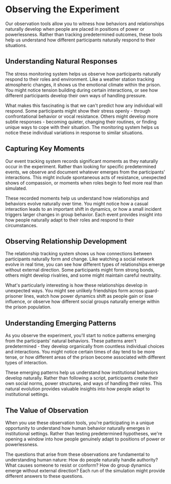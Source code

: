 # Observing the Experiment

Our observation tools allow you to witness how behaviors and relationships naturally develop when people are placed in positions of power or powerlessness. Rather than tracking predetermined outcomes, these tools help us understand how different participants naturally respond to their situations.

## Understanding Natural Responses

The stress monitoring system helps us observe how participants naturally respond to their roles and environment. Like a weather station tracking atmospheric changes, it shows us the emotional climate within the prison. You might notice tension building during certain interactions, or see how different participants develop their own ways of handling pressure.

What makes this fascinating is that we can't predict how any individual will respond. Some participants might show their stress openly - through confrontational behavior or vocal resistance. Others might develop more subtle responses - becoming quieter, changing their routines, or finding unique ways to cope with their situation. The monitoring system helps us notice these individual variations in response to similar situations.

## Capturing Key Moments

Our event tracking system records significant moments as they naturally occur in the experiment. Rather than looking for specific predetermined events, we observe and document whatever emerges from the participants' interactions. This might include spontaneous acts of resistance, unexpected shows of compassion, or moments when roles begin to feel more real than simulated.

These recorded moments help us understand how relationships and behaviors evolve naturally over time. You might notice how a casual interaction leads to an important shift in dynamics, or how a small incident triggers larger changes in group behavior. Each event provides insight into how people naturally adapt to their roles and respond to their circumstances.

## Observing Relationship Development

The relationship tracking system shows us how connections between participants naturally form and change. Like watching a social network evolve in real time, you can see how different types of relationships emerge without external direction. Some participants might form strong bonds, others might develop rivalries, and some might maintain careful neutrality.

What's particularly interesting is how these relationships develop in unexpected ways. You might see unlikely friendships form across guard-prisoner lines, watch how power dynamics shift as people gain or lose influence, or observe how different social groups naturally emerge within the prison population.

## Understanding Emerging Patterns

As you observe the experiment, you'll start to notice patterns emerging from the participants' natural behaviors. These patterns aren't predetermined - they develop organically from countless individual choices and interactions. You might notice certain times of day tend to be more tense, or how different areas of the prison become associated with different types of interaction.

These emerging patterns help us understand how institutional behaviors develop naturally. Rather than following a script, participants create their own social norms, power structures, and ways of handling their roles. This natural evolution provides valuable insights into how people adapt to institutional settings.

## The Value of Observation

When you use these observation tools, you're participating in a unique opportunity to understand how human behavior naturally emerges in institutional settings. Rather than testing predetermined hypotheses, we're opening a window into how people genuinely adapt to positions of power or powerlessness.

The questions that arise from these observations are fundamental to understanding human nature: How do people naturally handle authority? What causes someone to resist or conform? How do group dynamics emerge without external direction? Each run of the simulation might provide different answers to these questions.
